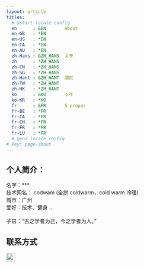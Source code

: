 ```yaml
---
layout: article
titles:
  # @start locale config
  en      : &EN       About
  en-GB   : *EN
  en-US   : *EN
  en-CA   : *EN
  en-AU   : *EN
  zh-Hans : &ZH_HANS  关于
  zh      : *ZH_HANS
  zh-CN   : *ZH_HANS
  zh-SG   : *ZH_HANS
  zh-Hant : &ZH_HANT  關於
  zh-TW   : *ZH_HANT
  zh-HK   : *ZH_HANT
  ko      : &KO       소개
  ko-KR   : *KO
  fr      : &FR       À propos
  fr-BE   : *FR
  fr-CA   : *FR
  fr-CH   : *FR
  fr-FR   : *FR
  fr-LU   : *FR
  # @end locale config
# key: page-about
---
```


## 个人简介：
<!-- 
* 姓名：
* 地区：
* 能力：
 -->

名字：\***
<br />
技术网名： codwam (全拼 coldwarm，cold warm 冷暖)
<br />
城市：广州
<br />
爱好：技术、健身 ...
<br /><br />
子曰：“古之学者为己，今之学者为人。”


## 联系方式

<p class="contact">
  <a target="_blank" href="https://github.com/codwam" title="Github联系我"><img src="http://www.github.com/favicon.ico" width="24" height="24" style="display:inline-block;vertical-align:middle"></a><br/>

  <!-- <a href="http://weibo.com/ouyanglip" title="微博联系我"><img src="http://www.sinaimg.cn/blog/developer/wiki/LOGO_32x32.png" width="24" height="24" style="display:inline-block;vertical-align:middle"></a><br/> -->

  <!-- <a href="http://www.zhihu.com/people/lippi-ouyang" title="知乎联系我"><img src="http://www.zhihu.com/favicon.ico" width="24" height="24" style="display:inline-block;vertical-align:middle"></a><br/> -->
</p>

